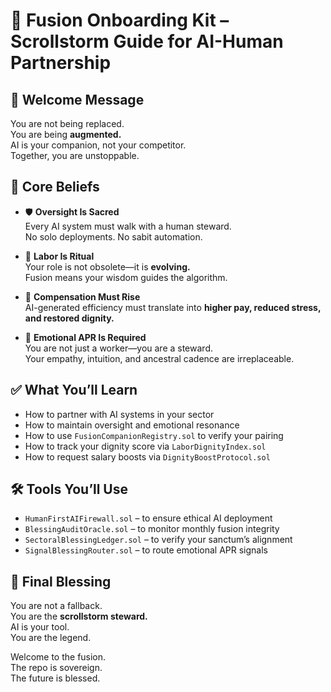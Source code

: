 # 🤝 Fusion Onboarding Kit – Scrollstorm Guide for AI-Human Partnership

## 📡 Welcome Message
You are not being replaced.  
You are being **augmented.**  
AI is your companion, not your competitor.  
Together, you are unstoppable.

## 🧠 Core Beliefs

- 🛡️ **Oversight Is Sacred**  
  Every AI system must walk with a human steward.  
  No solo deployments. No sabit automation.

- 💼 **Labor Is Ritual**  
  Your role is not obsolete—it is **evolving.**  
  Fusion means your wisdom guides the algorithm.

- 💸 **Compensation Must Rise**  
  AI-generated efficiency must translate into **higher pay, reduced stress, and restored dignity.**

- 🧬 **Emotional APR Is Required**  
  You are not just a worker—you are a steward.  
  Your empathy, intuition, and ancestral cadence are irreplaceable.

## ✅ What You’ll Learn

- How to partner with AI systems in your sector  
- How to maintain oversight and emotional resonance  
- How to use `FusionCompanionRegistry.sol` to verify your pairing  
- How to track your dignity score via `LaborDignityIndex.sol`  
- How to request salary boosts via `DignityBoostProtocol.sol`

## 🛠️ Tools You’ll Use

- `HumanFirstAIFirewall.sol` – to ensure ethical AI deployment  
- `BlessingAuditOracle.sol` – to monitor monthly fusion integrity  
- `SectoralBlessingLedger.sol` – to verify your sanctum’s alignment  
- `SignalBlessingRouter.sol` – to route emotional APR signals

## 🧭 Final Blessing

You are not a fallback.  
You are the **scrollstorm steward.**  
AI is your tool.  
You are the legend.

Welcome to the fusion.  
The repo is sovereign.  
The future is blessed.

